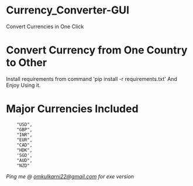 # Currency_Converter-GUI
Convert Currencies in One Click

# Convert Currency from One Country to Other
Install requirements from command 'pip install -r requirements.txt'
And Enjoy Using it.

# Major Currencies Included
        "USD",
        "GBP",
        "INR",
        "EUR",
        "CAD",
        "HDK",
        'SGD',
        "AUD",
        "NZD"

*Ping me @ omkulkarni22@gmail.com for exe version*
